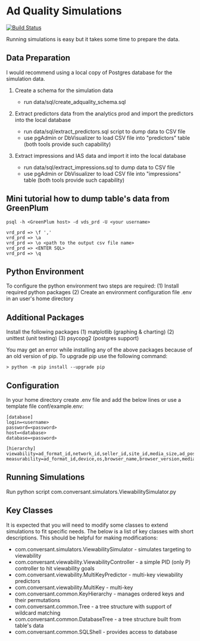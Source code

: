 Ad Quality Simulations
======================
[![Build Status](https://api.travis-ci.org/aberegov/ad-quality.png?branch=master)](https://api.travis-ci.org/aberegov/ad-quality)

Running simulations is easy but it takes some time to prepare the data.

Data Preparation
----------------
I would recommend using a local copy of Postgres database for the simulation data.

1) Create a schema for the simulation data
    - run data/sql/create_adquality_schema.sql

2) Extract predictors data from the analytics prod and import the predictors into the local database
    - run data/sql/extract_predictors.sql script to dump data to CSV file
    - use pgAdmin or DbVisualizer to load CSV file into "predictors" table (both tools provide such capability)

3) Extract impressions and IAS data and import it into the local database
    - run data/sql/extract_impressions.sql to dump data to CSV file
    - use pgAdmin or DbVisualizer to load CSV file into "impressions" table (both tools provide such capability)

Mini tutorial how to dump table's data from GreenPlum
------------------------------------------------------
```shell
psql -h <GreenPlum host> -d vds_prd -U <your username>

vrd_prd => \f ','
vrd_prd => \a
vrd_prd => \o <path to the output csv file name>
vrd_prd => <ENTER SQL>
vrd_prd => \q
```

Python Environment
-------------------

To configure the python environment two steps are required:
    (1) Install required python packages
    (2) Create an environment configuration file .env in an user's home directory

Additional Packages
-------------------
Install the following packages
    (1) matplotlib  (graphing & charting)
    (2) unittest    (unit testing)
    (3) psycopg2    (postgres support)

You may get an error while installing any of the above packages because of an old version of pip.
To upgrade pip use the following command:

```shell
> python -m pip install --upgrade pip
```

Configuration
-----------------------
In your home directory create .env file and add the below lines or use a template file conf/example.env:
```shell
[database]
login=<username>
password=<password>
host=<database>
database=<password>

[hierarchy]
viewability=ad_format_id,network_id,seller_id,site_id,media_size,ad_position,device,os,browser_name,browser_version
measurability=ad_format_id,device,os,browser_name,browser_version,media_size,network_id,seller_id,site_id,ad_position
```

Running Simulations
-------------------
Run python script com.conversant.simulators.ViewabilitySimulator.py


Key Classes
-----------
It is expected that you will need to modify some classes to extend simulations to fit specific needs.
The below is a list of key classes with short descriptions. This should be helpful for making modifications:
* com.conversant.simulators.ViewabilitySimulator    - simulates targeting to viewability
* com.conversant.viewability.ViewabilityController  - a simple PID (only P) controller to hit viewability goals
* com.conversant.viewability.MultiKeyPredictor      - multi-key viewability predictors
* com.conversant.viewability.MultiKey               - multi-key
* com.conversant.common.KeyHierarchy                - manages ordered keys and their permutations
* com.conversant.common.Tree                        - a tree structure with support of wildcard matching
* com.conversant.common.DatabaseTree                - a tree structure built from table's data
* com.conversant.common.SQLShell                    - provides access to database



